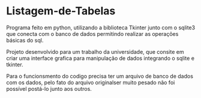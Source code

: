 # Listagem-de-Tabelas
Programa feito em python, utilizando a biblioteca Tkinter junto com o sqlite3 que conecta com o banco de dados permitindo realizar as operações básicas do sql.

Projeto desenvolvido para um trabalho da universidade, que consite em criar uma interface grafica para manipulação de dados integrando o sqlite e tkinter.

Para o funcionsmento do codigo precisa ter um arquivo de banco de dados com os dados, pelo fato do arquivo originalser muito pesado não foi possível postá-lo junto aos outros.
